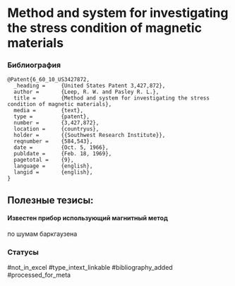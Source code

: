 # Method and system for investigating the stress condition of magnetic materials

### Библиография
```
@Patent{6_60_10_US3427872,
  _heading =     {United States Patent 3,427,872},
  author =       {Leep, R. W. and Pasley R. L.},
  title =        {Method and system for investigating the stress condition of magnetic materials},
  media =        {text},
  type =         {patent},
  number =       {3,427,872},
  location =     {countryus},
  holder =       {{Southwest Research Institute}},
  reqnumber =    {584,543},
  date =         {Oct. 5, 1966},
  publdate =     {Feb. 18, 1969},
  pagetotal =    {9},
  language =     {english},
  langid =       {english},
}
```

## Полезные тезисы:

#### Известен прибор использующий магнитный метод 
по шумам баркгаузена

### Статусы
#not_in_excel 
#type_intext_linkable
#bibliography_added
#processed_for_meta
